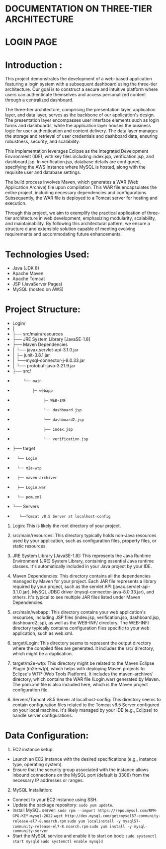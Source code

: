 # DOCUMENTATION ON THREE-TIER ARCHITECTURE 
# LOGIN PAGE

# Introduction :
This project demonstrates the development of a web-based application featuring a login system with a subsequent dashboard using the three-tier architecture. Our goal is to construct a secure and intuitive platform where users can authenticate themselves and access personalized content through a centralized dashboard.

The three-tier architecture, comprising the presentation layer, application layer, and data layer, serves as the backbone of our application's design. The presentation layer encompasses user interface elements such as login forms and dashboards, while the application layer houses the business logic for user authentication and content delivery. The data layer manages the storage and retrieval of user credentials and dashboard data, ensuring robustness, security, and scalability.

This implementation leverages Eclipse as the Integrated Development Environment (IDE), with key files including index.jsp, verification.jsp, and dashboard.jsp. In verification.jsp, database details are configured, specifying the AWS instance where MySQL is hosted, along with the requisite user and database settings.

The build process involves Maven, which generates a WAR (Web Application Archive) file upon compilation. This WAR file encapsulates the entire project, including necessary dependencies and configurations. Subsequently, the WAR file is deployed to a Tomcat server for hosting and execution.

Through this project, we aim to exemplify the practical application of three-tier architecture in web development, emphasizing modularity, scalability, and maintainability. By following this architectural pattern, we ensure a structure d and extensible solution capable of meeting evolving requirements and accommodating future enhancements.

# Technologies Used:
* Java (JDK 8)
* Apache Maven
* Apache Tomcat
* JSP (JavaServer Pages)
* MySQL (hosted on AWS)

# Project Structure:

- Login/
- │
- ├── src/main/resources
- ├── JRE System Library [JavaSE-1.8] 
- ├── Maven Dependencies
- │         └── javax.servlet-api-3.1.0.jar
- │         ├─   junit-3.8.1.jar
- │         └──mysql-connector-j-8.0.33.jar
- │         └── protobuf-java-3.21.9.jar
- ├── src/
-          └── main
-              ├─ webapp
-                   ├─ WEB-INF
-                   └── dashboard.jsp
-                   └── dashboard2.jsp
-                   ├── index.jsp
-                   └── verification.jsp
- ├── target
-       └── Login
-       └── m2e-wtp
-       ├── maven-archiver
-       ├── Login.war
-       └── pom.xml  
- └── Servers
-        └──Tomcat v8.5 Server at localhost-config


1. Login:
This is likely the root directory of your project.

2. src/main/resources: 
This directory typically holds non-Java resources used by your application, such as configuration files, property files, or static resources.

3. JRE System Library [JavaSE-1.8]: 
This represents the Java Runtime Environment (JRE) System Library, containing essential Java runtime classes. It's automatically included in your Java project by your IDE.

4. Maven Dependencies: 
This directory contains all the dependencies managed by Maven for your project. Each JAR file represents a library required by your project, such as the servlet API (javax.servlet-api-3.1.0.jar), MySQL JDBC driver (mysql-connector-java-8.0.33.jar), and others. It's typical to see multiple JAR files listed under Maven Dependencies.

5. src/main/webapp:
This directory contains your web application's resources, including JSP files (index.jsp, verification.jsp, dashboard.jsp, dashboard2.jsp), as well as the WEB-INF/ directory. The WEB-INF/ directory typically contains configuration files specific to your web application, such as web.xml.

6. target/Login:
This directory seems to represent the output directory where the compiled files are generated. It includes the src/ directory, which might be a duplication.

7. target/m2e-wtp: 
This directory might be related to the Maven Eclipse Plugin (m2e-wtp), which helps with deploying Maven projects to Eclipse's WTP (Web Tools Platform). It includes the maven-archiver/ directory, which contains the WAR file (Login.war) generated by Maven. The pom.xml file is also included here, which is the Maven project configuration file.

8. Servers/Tomcat v8.5 Server at localhost-config: 
This directory seems to contain configuration files related to the Tomcat v8.5 Server configured on your local machine. It's likely managed by your IDE (e.g., Eclipse) to handle server configurations.

# Data Configuration:
1. EC2 instance setup:
* Launch an EC2 instance with the desired specifications (e.g., instance type, operating system).
* Ensure that the security group associated with the instance allows inbound connections on the MySQL port (default is 3306) from the necessary IP addresses or ranges.

2. MySQL Installation:
* Connect to your EC2 instance using SSH.
* Update the package repository: `sudo yum update`.
* Install MySQL server:
 `sudo rpm --import https://repo.mysql.com/RPM-GPG-KEY-mysql-2022`
 `wget http://dev.mysql.com/get/mysql57-community-release-el7-8.noarch.rpm`
 `sudo yum localinstall -y mysql57-community-release-el7-8.noarch.rpm`
 `sudo yum install -y mysql-community-server`
* Start the MySQL service and enable it to start on boot:
 `sudo systemctl start mysqld`
 `sudo systemctl enable mysqld`


